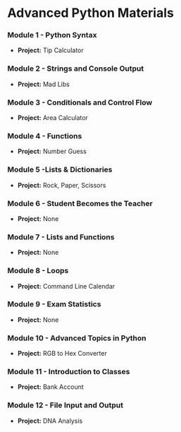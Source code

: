 # Advanced Python Materials

### Module 1 - Python Syntax
* **Project:** Tip Calculator

### Module 2 - Strings and Console Output
* **Project:** Mad Libs

### Module 3 - Conditionals and Control Flow
* **Project:** Area Calculator

### Module 4 - Functions
* **Project:** Number Guess

### Module 5 -Lists & Dictionaries
* **Project:** Rock, Paper, Scissors

### Module 6 - Student Becomes the Teacher
* **Project:** None

### Module 7 - Lists and Functions
* **Project:** None

### Module 8 - Loops
* **Project:** Command Line Calendar

### Module 9 - Exam Statistics
* **Project:** None

### Module 10 - Advanced Topics in Python
* **Project:** RGB to Hex Converter

### Module 11 - Introduction to Classes
* **Project:** Bank Account

### Module 12 - File Input and Output
* **Project:** DNA Analysis
